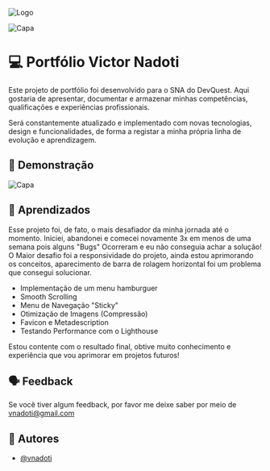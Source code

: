 
![Logo](https://i.postimg.cc/0Q002c9S/logo.pngg)




![Capa](https://i.postimg.cc/TYVX6LyD/Capa.png)

# 💻 Portfólio Victor Nadoti

Este projeto de portfólio foi desenvolvido para o SNA do DevQuest.
Aqui gostaria de apresentar, documentar e armazenar minhas competências, qualificações e experiências profissionais.

Será constantemente atualizado e implementado com novas tecnologias, design e funcionalidades, de forma a registar a minha própria linha de evolução e aprendizagem.

## 📸 Demonstração

![Capa](https://i.postimg.cc/gc3b8SVh/desktop.gif)


## 🤯 Aprendizados

Esse projeto foi, de fato, o mais desafiador da minha jornada até o momento.
Iniciei, abandonei e comecei novamente 3x em menos de uma semana pois alguns "Bugs" Ocorreram e eu não conseguia achar a solução!
O Maior desafio foi a responsividade do projeto, ainda estou aprimorando os conceitos, aparecimento de barra de rolagem horizontal
foi um problema que consegui solucionar.

- Implementação de um menu hamburguer
- Smooth Scrolling
- Menu de Navegação "Sticky"
- Otimização de Imagens (Compressão)
- Favicon e Metadescription
- Testando Performance com o Lighthouse

Estou contente com o resultado final, obtive muito conhecimento e experiência que vou aprimorar em projetos futuros!

## 🗣️ Feedback

Se você tiver algum feedback, por favor me deixe saber por meio de vnadoti@gmail.com


## 👤 Autores

- [@vnadoti](https://www.github.com/vnadoti)

